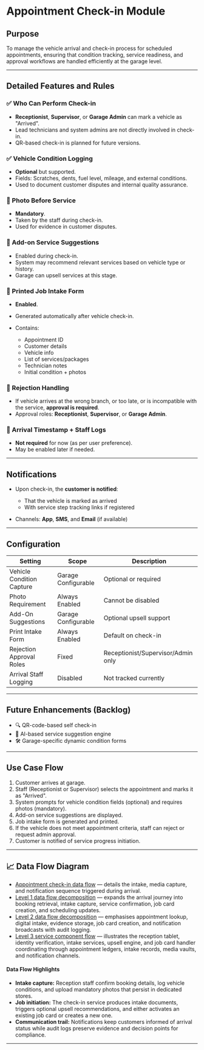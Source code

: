 # Appointment Check-in Module

## Purpose

To manage the vehicle arrival and check-in process for scheduled appointments, ensuring that condition tracking, service readiness, and approval workflows are handled efficiently at the garage level.

---

## Detailed Features and Rules

### ✅ Who Can Perform Check-in

* **Receptionist**, **Supervisor**, or **Garage Admin** can mark a vehicle as "Arrived".
* Lead technicians and system admins are not directly involved in check-in.
* QR-based check-in is planned for future versions.

### ✅ Vehicle Condition Logging

* **Optional** but supported.
* Fields: Scratches, dents, fuel level, mileage, and external conditions.
* Used to document customer disputes and internal quality assurance.

### 📸 Photo Before Service

* **Mandatory**.
* Taken by the staff during check-in.
* Used for evidence in customer disputes.

### 🔄 Add-on Service Suggestions

* Enabled during check-in.
* System may recommend relevant services based on vehicle type or history.
* Garage can upsell services at this stage.

### 🧾 Printed Job Intake Form

* **Enabled**.
* Generated automatically after vehicle check-in.
* Contains:

  * Appointment ID
  * Customer details
  * Vehicle info
  * List of services/packages
  * Technician notes
  * Initial condition + photos

### 🔐 Rejection Handling

* If vehicle arrives at the wrong branch, or too late, or is incompatible with the service, **approval is required**.
* Approval roles: **Receptionist**, **Supervisor**, or **Garage Admin**.

### 🔕 Arrival Timestamp + Staff Logs

* **Not required** for now (as per user preference).
* May be enabled later if needed.

---

## Notifications

* Upon check-in, the **customer is notified**:

  * That the vehicle is marked as arrived
  * With service step tracking links if registered
* Channels: **App**, **SMS**, and **Email** (if available)

---

## Configuration

| Setting                   | Scope               | Description                        |
| ------------------------- | ------------------- | ---------------------------------- |
| Vehicle Condition Capture | Garage Configurable | Optional or required               |
| Photo Requirement         | Always Enabled      | Cannot be disabled                 |
| Add-On Suggestions        | Garage Configurable | Optional upsell support            |
| Print Intake Form         | Always Enabled      | Default on check-in                |
| Rejection Approval Roles  | Fixed               | Receptionist/Supervisor/Admin only |
| Arrival Staff Logging     | Disabled            | Not tracked currently              |

---

## Future Enhancements (Backlog)

* 🔍 QR-code-based self check-in
* 🧠 AI-based service suggestion engine
* 🛠️ Garage-specific dynamic condition forms

---

## Use Case Flow

1. Customer arrives at garage.
2. Staff (Receptionist or Supervisor) selects the appointment and marks it as "Arrived".
3. System prompts for vehicle condition fields (optional) and requires photos (mandatory).
4. Add-on service suggestions are displayed.
5. Job intake form is generated and printed.
6. If the vehicle does not meet appointment criteria, staff can reject or request admin approval.
7. Customer is notified of service progress initiation.

---

## 📈 Data Flow Diagram

- [Appointment check-in data flow](../../Diagrams/DataFlow/AppointmentCheckIn.md) — details the intake, media capture, and notification sequence triggered during arrival.
- [Level 1 data flow decomposition](../../Diagrams/DataFlow/Level1/AppointmentCheckIn-Level1.md) — expands the arrival journey into booking retrieval, intake capture, service confirmation, job card creation, and scheduling updates.
- [Level 2 data flow decomposition](../../Diagrams/DataFlow/Level2/AppointmentCheckIn-Level2.md) — emphasises appointment lookup, digital intake, evidence storage, job card creation, and notification broadcasts with audit logging.
- [Level 3 service component flow](../../Diagrams/DataFlow/Level3/AppointmentCheckIn-Level3.md) — illustrates the reception tablet, identity verification, intake services, upsell engine, and job card handler coordinating through appointment ledgers, intake records, media vaults, and notification channels.

#### Data Flow Highlights
- **Intake capture:** Reception staff confirm booking details, log vehicle conditions, and upload mandatory photos that persist in dedicated stores.
- **Job initiation:** The check-in service produces intake documents, triggers optional upsell recommendations, and either activates an existing job card or creates a new one.
- **Communication trail:** Notifications keep customers informed of arrival status while audit logs preserve evidence and decision points for compliance.

---
